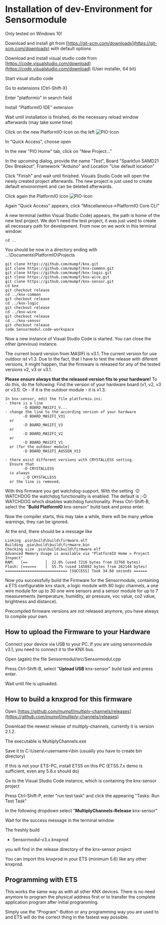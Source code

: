 # Installation of dev-Environment for Sensormodule

Only tested on Windows 10!

Download and install git from [https://git-scm.com/downloads](https://git-scm.com/downloads) with default options

Download and install visual studio code from [https://code.visualstudio.com/download](https://code.visualstudio.com/download) (User installer, 64 bit)

Start visual studio code

Go to extensions (Ctrl-Shift-X)

Enter "platformio" in search field

Install "PlatformIO IDE" extension

Wait until installation is finished, do the necessary reload window afterwards (may take some time)

Click on the new PlatformIO-Icon on the left ![PIO-Icon](PIO2.png)

In "Quick Access", choose open

In the new "PIO Home" tab, click on "New Project..."

In the upcoming dialog, provide the name "Test", Board "Sparkfun SAMD21 Dev Breakout", Framework "Arduino" and Location "Use default location"

Click "Finish" and wait until finished. Visuals Studio Code will open the newly created project afterwards. The new project is just used to create default envoronment and can be deleted afterwards.

Click again the PlatformIO Icon ![PIO-Icon](PIO2.png)

Again "Quick Access" appears, click "Miscellaneous->PlatformIO Core CLI"

A new terminal (within Visual Studio Code) appears, the path is home of the new test project. We don't need the test project, it was just used to create all necessary path for development.
From now on we work in this terminal window:

    cd .. 

You should be now in a directory ending with ...\Documents\PlatformIO\Projects

    git clone https://github.com/mumpf/knx.git
    git clone https://github.com/mumpf/knx-common.git
    git clone https://github.com/mumpf/knx-logic.git
    git clone https://github.com/mumpf/knx-wire.git
    git clone https://github.com/mumpf/knx-sensor.git
    cd knx
    git checkout release
    cd ../knx-common
    git checkout release
    cd ../knx-logic
    git checkout release
    cd ../knx-wire
    git checkout release
    cd ../knx-sensor
    git checkout release
    code Sensormodul.code-workspace

Now a new instance of Visual Studio Code is started. You can close the other (previous) instance.

The current board version from MASIFI is v3.1. The current version for use outdoor ist v1.3. Due to the fact, that I have to test the release with diferent versions, it might happen, that the firmware is released for any of the tested versions v2, v3 or v3.1.

**Please ensure always that the released version fits to your hardware!** To do this, do the following:
Find the version of your hardware board (v1, v2, v3 or v3.1). Or - if it is the outdoor module - it is v1.3.

    In knx-sensor, edit the file platformio.ini:  
    - there is a line 
            -D BOARD_MASIFI_V... 
    - change the line to the according version of your hardware
            -D BOARD_MASIFI_V31 
      or 
            -D BOARD_MASIFI_V3 
      or 
            -D BOARD_MASIFI_V2 
      or 
            -D BOARD_MASIFI_V1
      or (for the outdoor module)
            -D BOARD_MASIFI_AUSSEN_V13
            
    - there exist different versions with CRYSTALLESS setting.
      Ensure that
            -D CRYSTALLESS 
      is always  
            ;-D CRYSTALLESS
      or the line is removed.

With this firmware you get watchdog-support.
      With the setting
            -D WATCHDOG
      the watchdog functionality is enabled. The default is
            ;-D WATCHDOG
      which disables watchdog functionality.
Press Ctrl-Shift-B, select the "**Build PlatformIO** knx-sensor" build task and press enter.

Now the compiler starts, this may take a while, there will be many yellow warnings, they can be ignored.

At the end, there should be a message like

    Linking .pio\build\build\firmware.elf
    Building .pio\build\build\firmware.bin
    Checking size .pio\build\build\firmware.elf
    Advanced Memory Usage is available via "PlatformIO Home > Project Inspect"
    RAM:   [==        ]  22.0% (used 7216 bytes from 32768 bytes)
    Flash: [======    ]  55.7% (used 145892 bytes from 262144 bytes)
    ============================ [SUCCESS] Took 34.60 seconds ======

Now you successfully build the Firmware for the Sensormodule, containing a ETS configurable knx stack, a logic module with 80 logic channels, a one wire module for up to 30 one wire sensors and a sensor module for up to 7 measurements (temperature, humidity, air pressure, voc value, co2 value, brightness and distance).

Precompiled firmware versions are not released anymore, you have always to compile your own.

## How to upload the Firmware to your Hardware

Connect your device via USB to your PC. If you are using sensormodule v3.1, you need to connect it to the KNX bus.

Open (again) the file Sensormodul/src/Sensormodul.cpp

Press Ctrl-Shift-B, select "**Upload USB** knx-sensor" build task and press enter.

Wait until file is uploaded.

## How to build a knxprod for this firmware

Open [https://github.com/mumpf/multiply-channels/releases](https://github.com/mumpf/multiply-channels/releases)

Download the newest release of multiply-channels, currently it is version 2.1.2.

The executable is MultiplyChannels.exe

Save it to C:\Users\\\<username>\bin (usually you have to create bin directory)

If this is not your ETS-PC, install ETS5 on this PC (ETS5.7.x demo is sufficient, even any 5.6.x should do)

Go to the Visual Studio Code instance, which is containing the knx-sensor project

Press Ctrl-Shift-P, enter "run test task" and click the appearing "Tasks: Run Test Task"

In the following dropdown select "**MultiplyChannels-Release** knx-sensor"

Wait for the success message in the terminal window

The freshly build

* Sensormodul-v3.x.knxprod

you will find in the release directory of the knx-sensor project

You can import this knxprod in your ETS (minimum 5.6) like any other knxprod.

## Programming with ETS

This works the same way as with all other KNX devices. There is no need anymore to program the physical address first or to transfer the complete application program after initial programming.

Simply use the "Program"-Button or any programming way you are used to and ETS will do the correct thing in the fastest way possible.

